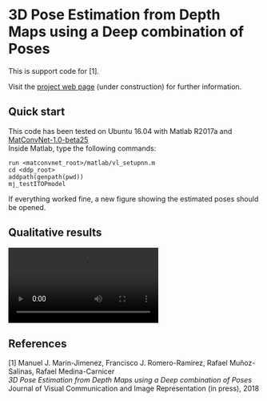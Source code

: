 # 3D Pose Estimation from Depth Maps using a Deep combination of Poses

This is support code for [1].

Visit the [project web page](http://www.uco.es/~in1majim/research/ddp.html) (under construction) for further information.

## Quick start

This code has been tested on Ubuntu 16.04 with Matlab R2017a and [MatConvNet-1.0-beta25](http://www.vlfeat.org/matconvnet/)  
Inside Matlab, type the following commands:  

```
run <matconvnet_root>/matlab/vl_setupnn.m  
cd <ddp_root>  
addpath(genpath(pwd))  
mj_testITOPmodel  

```
If everything worked fine, a new figure showing the estimated poses should be opened.

## Qualitative results

![Estimations on ITOP](http://www.uco.es/~in1majim/research/media/itopresults.mp4)


## References

[1] Manuel J. Marin-Jimenez, Francisco J. Romero-Ramirez, Rafael Muñoz-Salinas, Rafael Medina-Carnicer  
*3D Pose Estimation from Depth Maps using a Deep combination of Poses*  
Journal of Visual Communication and Image Representation (in press), 2018   
